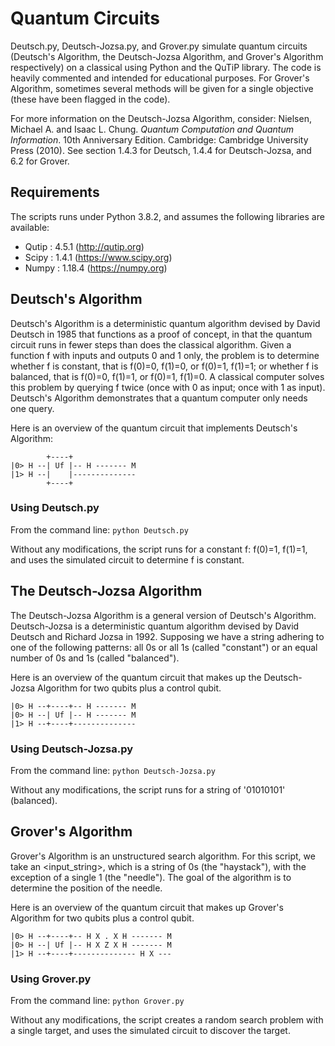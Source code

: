 # Quantum Circuits

Deutsch.py, Deutsch-Jozsa.py, and Grover.py simulate quantum circuits (Deutsch's Algorithm, the Deutsch-Jozsa Algorithm, and Grover's Algorithm respectively) on a classical using Python and the QuTiP library.  The code is heavily commented and intended for educational purposes.  For Grover's Algorithm, sometimes several methods will be given for a single objective (these have been flagged in the code).

For more information on the Deutsch-Jozsa Algorithm, consider: Nielsen, Michael A. and Isaac L. Chung. _Quantum Computation and Quantum Information_.  10th Anniversary Edition.  Cambridge: Cambridge University Press (2010).  See section 1.4.3 for Deutsch, 1.4.4 for Deutsch-Jozsa, and 6.2 for Grover.

## Requirements

The scripts runs under Python 3.8.2, and assumes the following libraries are available:

* Qutip : 4.5.1  (http://qutip.org)
* Scipy : 1.4.1  (https://www.scipy.org)
* Numpy : 1.18.4 (https://numpy.org)

## Deutsch's Algorithm

Deutsch's Algorithm  is a deterministic quantum algorithm devised by David Deutsch in 1985 that functions as a proof of concept, in that the quantum circuit runs in fewer steps than does the classical algorithm.  Given a function f with inputs and outputs 0 and 1 only, the problem is to determine whether f is constant, that is f(0)=0, f(1)=0, or f(0)=1, f(1)=1; or whether f is balanced, that is f(0)=0, f(1)=1, or f(0)=1, f(1)=0.  A classical computer solves this problem by querying f twice (once with 0 as input; once with 1 as input).  Deutsch's Algorithm demonstrates that a quantum computer only needs one query.

Here is an overview of the quantum circuit that implements Deutsch's Algorithm:

            +----+
    |0> H --| Uf |-- H ------- M
    |1> H --|    |--------------
            +----+
### Using Deutsch.py

From the command line:
`python Deutsch.py`

Without any modifications, the script runs for a constant f: f(0)=1, f(1)=1, and uses the simulated circuit to determine f is constant.

## The Deutsch-Jozsa Algorithm

The Deutsch-Jozsa Algorithm is a general version of Deutsch's Algorithm.  Deutsch-Jozsa is a deterministic quantum algorithm devised by David Deutsch and Richard Jozsa in 1992.  Supposing we have a string adhering to one of the following patterns: all 0s or all 1s (called "constant") or an equal number of 0s and 1s (called "balanced").

Here is an overview of the quantum circuit that makes up the Deutsch-Jozsa Algorithm for two qubits plus a control qubit.

    |0> H --+----+-- H ------- M
    |0> H --| Uf |-- H ------- M
    |1> H --+----+--------------

### Using Deutsch-Jozsa.py

From the command line:
`python Deutsch-Jozsa.py`

Without any modifications, the script runs for a string of '01010101' (balanced).

## Grover's Algorithm

Grover's Algorithm is an unstructured search algorithm.  For this script, we take an <input_string>, which is a string of 0s (the "haystack"), with the exception of a single 1 (the "needle").  The goal of the algorithm is to determine the position of the needle.

Here is an overview of the quantum circuit that makes up Grover's Algorithm for two qubits plus a control qubit.

    |0> H --+----+-- H X . X H ------- M
    |0> H --| Uf |-- H X Z X H ------- M
    |1> H --+----+-------------- H X ---

### Using Grover.py

From the command line:
`python Grover.py`

Without any modifications, the script creates a random search problem with a single target, and uses the simulated circuit to discover the target.
